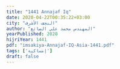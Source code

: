 ```yaml
---
title: "1441 Annajaf Iq"
date: 2020-04-22T00:35:22+03:00
city: "النجف الأشرف"
author: "المهندس محمد علي الصائغ"
yearPublished: 2020
hijriYear: 1441
pdf: "imsakiya-Annajaf-IQ-Asia-1441.pdf"
tags: ['إمساكية']
draft: false
---
```

